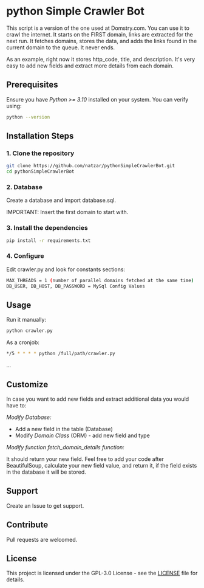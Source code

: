 # python Simple Crawler Bot
This script is a version of the one used at Domstry.com. You can use it to crawl the internet. It starts on the FIRST domain, links are extracted for the next run. It fetches domains, stores the data, and adds the links found in the current domain to the queue. It never ends.

As an example, right now it stores http_code, title, and description. It's very easy to add new fields and extract more details from each domain.

## Prerequisites

Ensure you have *Python >= 3.10* installed on your system. You can verify using:

```bash
python --version
```

## Installation Steps

### 1. Clone the repository

```bash
git clone https://github.com/natzar/pythonSimpleCrawlerBot.git
cd pythonSimpleCrawlerBot
```

### 2. Database

Create a database and import database.sql. 

IMPORTANT: Insert the first domain to start with.


### 3. Install the dependencies

```bash
pip install -r requirements.txt
```
### 4. Configure

Edit crawler.py and look for constants sections:

```bash
MAX_THREADS = 1 (number of parallel domains fetched at the same time) 
DB_USER, DB_HOST, DB_PASSWORD = MySql Config Values

```
## Usage

Run it manually:
```bash
python crawler.py
```
As a cronjob:
```bash
*/5 * * * * python /full/path/crawler.py
```
...

## Customize

In case you want to add new fields and extract additional data you would have to:

*Modify Database:*
- Add a new field in the table (Database)
- Modify *Domain Class* (ORM) - add new field and type

*Modify function fetch_domain_details function:*

It should return your new field. Feel free to add your code after BeautifulSoup, calculate your new field value, and return it, if the field exists in the database it will be stored.


## Support
Create an Issue to get support.

## Contribute

Pull requests are welcomed. 

## License

This project is licensed under the GPL-3.0 License - see the [LICENSE](LICENSE) file for details.

